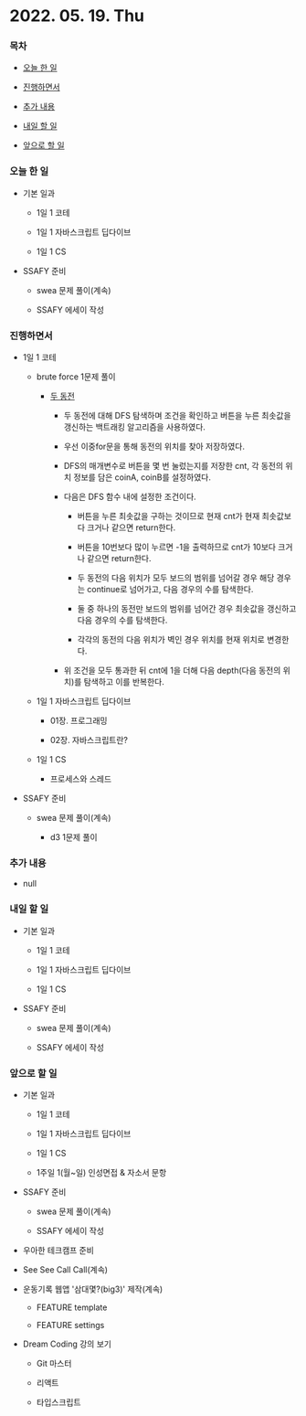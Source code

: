 # 2022. 05. 19. Thu

### 목차

- [오늘 한 일](#오늘-한-일)

- [진행하면서](#진행하면서)

- [추가 내용](#추가-내용)

- [내일 할 일](#내일-할-일)

- [앞으로 할 일](#앞으로-할-일)

### 오늘 한 일

- 기본 일과

  - 1일 1 코테

  - 1일 1 자바스크립트 딥다이브

  - 1일 1 CS

- SSAFY 준비

  - swea 문제 풀이(계속)

  - SSAFY 에세이 작성

### 진행하면서

- 1일 1 코테

  - brute force 1문제 풀이

    - [두 동전](https://www.acmicpc.net/problem/16197)

      - 두 동전에 대해 DFS 탐색하며 조건을 확인하고 버튼을 누른 최솟값을 갱신하는 백트래킹 알고리즘을 사용하였다.

      - 우선 이중for문을 통해 동전의 위치를 찾아 저장하였다.

      - DFS의 매개변수로 버튼을 몇 번 눌렀는지를 저장한 cnt, 각 동전의 위치 정보를 담은 coinA, coinB를 설정하였다.

      - 다음은 DFS 함수 내에 설정한 조건이다.

        - 버튼을 누른 최솟값을 구하는 것이므로 현재 cnt가 현재 최솟값보다 크거나 같으면 return한다.

        - 버튼을 10번보다 많이 누르면 -1을 출력하므로 cnt가 10보다 크거나 같으면 return한다.

        - 두 동전의 다음 위치가 모두 보드의 범위를 넘어갈 경우 해당 경우는 continue로 넘어가고, 다음 경우의 수를 탐색한다.

        - 둘 중 하나의 동전만 보드의 범위를 넘어간 경우 최솟값을 갱신하고 다음 경우의 수를 탐색한다.

        - 각각의 동전의 다음 위치가 벽인 경우 위치를 현재 위치로 변경한다.

      - 위 조건을 모두 통과한 뒤 cnt에 1을 더해 다음 depth(다음 동전의 위치)를 탐색하고 이를 반복한다.

  - 1일 1 자바스크립트 딥다이브

    - 01장. 프로그래밍

    - 02장. 자바스크립트란?

  - 1일 1 CS

    - 프로세스와 스레드

- SSAFY 준비

  - swea 문제 풀이(계속)

    - d3 1문제 풀이

### 추가 내용

- null

### 내일 할 일

- 기본 일과

  - 1일 1 코테

  - 1일 1 자바스크립트 딥다이브

  - 1일 1 CS

- SSAFY 준비

  - swea 문제 풀이(계속)

  - SSAFY 에세이 작성

### 앞으로 할 일

- 기본 일과

  - 1일 1 코테

  - 1일 1 자바스크립트 딥다이브

  - 1일 1 CS

  - 1주일 1(월~일) 인성면접 & 자소서 문항

- SSAFY 준비

  - swea 문제 풀이(계속)

  - SSAFY 에세이 작성

- 우아한 테크캠프 준비

- See See Call Call(계속)

- 운동기록 웹앱 '삼대몇?(big3)' 제작(계속)

  - FEATURE template

  - FEATURE settings

- Dream Coding 강의 보기

  - Git 마스터

  - 리액트

  - 타입스크립트

<br><br>
